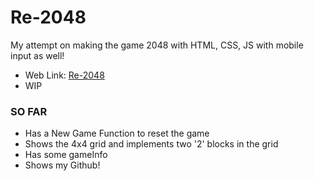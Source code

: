 # Re-2048
My attempt on making the game 2048 with HTML, CSS, JS with mobile input as well!
- Web Link: [Re-2048](https://andrearcaina.github.io/Re-2048/)
- WIP

### SO FAR
- Has a New Game Function to reset the game
- Shows the 4x4 grid and implements two '2' blocks in the grid
- Has some gameInfo
- Shows my Github!
